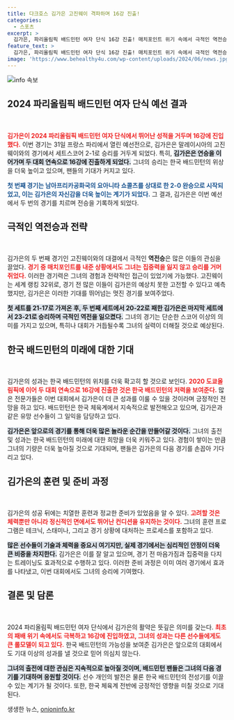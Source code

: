 ```yaml
---
title: 다크호스 김가은 고진웨이 격파하며 16강 진출!
categories:
  - 스포츠
excerpt: >
  김가은, 파리올림픽 배드민턴 여자 단식 16강 진출! 매치포인트 위기 속에서 극적인 역전승을 거두며 2전 전승을 달성했다. 과연 그녀의 다음 행보는?
feature_text: >
  김가은, 파리올림픽 배드민턴 여자 단식 16강 진출! 매치포인트 위기 속에서 극적인 역전승을 거두며 2전 전승을 달성했다. 과연 그녀의 다음 행보는?
image: 'https://www.behealthy4u.com/wp-content/uploads/2024/06/news.jpg'
---
```


<p><img src="https://www.behealthy4u.com/wp-content/uploads/2024/06/news.jpg" alt="info 속보" /></p>

<h2 data-ke-size="size26">2024 파리올림픽 배드민턴 여자 단식 예선 결과</h2>

<p data-ke-size="size16">&nbsp;</p>

<p><b><span style="color: #ee2323;">김가은이 2024 파리올림픽 배드민턴 여자 단식에서 뛰어난 성적을 거두며 16강에 진입했다.</span></b> 이번 경기는 31일 프랑스 파리에서 열린 예선전으로, 김가은은 말레이시아의 고진웨이와의 경기에서 세트스코어 2-1로 승리를 거두게 되었다. 특히, <b><span style="background-color: #21538527;">김가은은 연승을 이어가며 두 대회 연속으로 16강에 진출하게 되었다.</span></b> 그녀의 승리는 한국 배드민턴의 위상을 더욱 높이고 있으며, 팬들의 기대가 커지고 있다.</p>

<p><b><span style="color: #1a5490;">첫 번째 경기는 남아프리카공화국의 요아니타 쇼콜츠를 상대로 한 2-0 완승으로 시작되었고, 이는 김가은의 자신감을 더욱 높이는 계기가 되었다.</span></b> 그 결과, 김가은은 이번 예선에서 두 번의 경기를 치르며 전승을 기록하게 되었다.</p>

<h2 data-ke-size="size26">극적인 역전승과 전략</h2>

<p data-ke-size="size16">&nbsp;</p>

<p>김가은의 두 번째 경기인 고진웨이와의 대결에서 극적인 <b>역전승</b>은 많은 이들의 관심을 끌었다. <b><span style="color: #ee2323;">경기 중 매치포인트를 내준 상황에서도 그녀는 집중력을 잃지 않고 승리를 거머쥐었다.</span></b> 이러한 경기력은 그녀의 경험과 전략적인 접근이 있었기에 가능했다. 고진웨이는 세계 랭킹 32위로, 경기 전 많은 이들이 김가은의 예상치 못한 고전할 수 있다고 예측했지만, 김가은은 이러한 기대를 뛰어넘는 멋진 경기를 보여주었다.</p>

<p><b><span style="background-color: #21538527;">첫 세트를 21-17로 가져온 후, 두 번째 세트에서 20-22로 패한 김가은은 마지막 세트에서 23-21로 승리하며 극적인 역전을 일으켰다.</span></b> 그녀의 경기는 단순한 스코어 이상의 의미를 가지고 있으며, 특히나 대회가 거듭될수록 그녀의 실력이 더해질 것으로 예상된다.</p>

<h2 data-ke-size="size26">한국 배드민턴의 미래에 대한 기대</h2>

<p data-ke-size="size16">&nbsp;</p>

<p>김가은의 성과는 한국 배드민턴의 위치를 더욱 확고히 할 것으로 보인다. <b><span style="color: #ee2323;">2020 도쿄올림픽에 이어 두 대회 연속으로 16강에 진출한 것은 한국 배드민턴의 저력을 보여준다.</span></b> 많은 전문가들은 이번 대회에서 김가은이 더 큰 성과를 이룰 수 있을 것이라며 긍정적인 전망을 하고 있다. 배드민턴은 한국 체육계에서 지속적으로 발전해오고 있으며, 김가은과 같은 유망 선수들이 그 일익을 담당하고 있다.</p>

<p><b><span style="background-color: #21538527;">김가은은 앞으로의 경기를 통해 더욱 많은 놀라운 순간을 만들어갈 것이다.</span></b> 그녀의 출전 및 성과는 한국 배드민턴의 미래에 대한 희망을 더욱 키워주고 있다. 경험이 쌓이는 만큼 그녀의 기량은 더욱 높아질 것으로 기대되며, 팬들은 김가은의 다음 경기를 손꼽아 기다리고 있다.</p>

<h2 data-ke-size="size26">김가은의 훈련 및 준비 과정</h2>

<p data-ke-size="size16">&nbsp;</p>

<p>김가은의 성공 뒤에는 치열한 훈련과 정교한 준비가 있었음을 알 수 있다. <b><span style="color: #ee2323;">고려할 것은 체력뿐만 아니라 정신적인 면에서도 뛰어난 컨디션을 유지하는 것이다.</span></b> 그녀의 훈련 프로그램은 테크닉, 스태미나, 그리고 경기 상황에 대처하는 프로세스를 포함하고 있다.</p>

<p><b><span style="background-color: #21538527;">많은 선수들이 기술과 체력을 중요시 여기지만, 실제 경기에서는 심리적인 안정이 더욱 큰 비중을 차지한다.</span></b> 김가은은 이를 잘 알고 있으며, 경기 전 마음가짐과 집중력을 다지는 트레이닝도 효과적으로 수행하고 있다. 이러한 준비 과정은 이미 여러 경기에서 효과를 나타냈고, 이번 대회에서도 그녀의 승리에 기여했다.</p>

<h2 data-ke-size="size26">결론 및 담론</h2>

<p data-ke-size="size16">&nbsp;</p>

<p>2024 파리올림픽 배드민턴 여자 단식에서 김가은의 활약은 뜻깊은 의미를 갖는다. <b><span style="color: #ee2323;">최초의 패배 위기 속에서도 극복하고 16강에 진입하였고, 그녀의 성과는 다른 선수들에게도 큰 롤모델이 되고 있다.</span></b> 한국 배드민턴의 가능성을 보여준 김가은은 앞으로의 대회에서도 기대 이상의 성과를 낼 것으로 믿어 의심치 않는다.</p>

<p><b><span style="background-color: #21538527;">그녀의 출전에 대한 관심은 지속적으로 높아질 것이며, 배드민턴 팬들은 그녀의 다음 경기를 기대하며 응원할 것이다.</span></b> 선수 개인의 발전은 물론 한국 배드민턴의 전성기를 이끌 수 있는 계기가 될 것이다. 또한, 한국 체육계 전반에 긍정적인 영향을 미칠 것으로 기대된다.</p>
생생한 뉴스, <a href="https://onioninfo.kr" rel="dofollow">onioninfo.kr</a>


